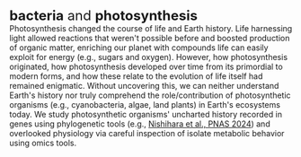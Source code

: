 <div style="font-size:x-large"><b><b>bacteria</b></b> and <b><b>photosynthesis</b></b></div>
Photosynthesis changed the course of life and Earth history. Life harnessing light  allowed reactions that weren't possible before and boosted production of organic matter, enriching our planet with compounds life can easily exploit for energy (e.g., sugars and oxygen). However, how photosynthesis originated, how photosynthesis developed over time from its primordial to modern forms, and how these relate to the evolution of life itself had remained enigmatic. Without uncovering this, we can neither understand Earth's history nor truly comprehend the role/contribution of photosynthetic organisms (e.g., cyanobacteria, algae, land plants) in Earth's ecosystems today. We study photosynthetic organisms' uncharted history recorded in genes using phylogenetic tools (e.g., <a href='https://doi.org/10.1073/pnas.2322120121'>Nishihara et al., PNAS 2024</a>) and overlooked physiology via careful inspection of isolate metabolic behavior using omics tools.
